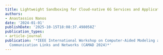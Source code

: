 ```yaml
---
title: Lightweight Sandboxing for Cloud-native 6G Services and Applications
authors:
- Anastassios Nanos
date: '2024-01-01'
publishDate: '2025-10-15T18:08:37.498058Z'
publication_types:
- article-journal
publication: '*IEEE International Workshop on Computer-Aided Modeling and Design of
  Communication Links and Networks (CAMAD 2024)*'
---
```

